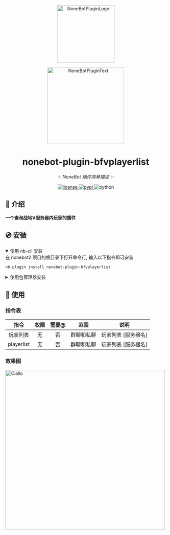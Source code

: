 <div align="center">
  <a href="https://v2.nonebot.dev/store"><img src="https://github.com/A-kirami/nonebot-plugin-template/blob/resources/nbp_logo.png" width="180" height="180" alt="NoneBotPluginLogo"></a>
  <br>
  <p><img src="https://github.com/A-kirami/nonebot-plugin-template/blob/resources/NoneBotPlugin.svg" width="240" alt="NoneBotPluginText"></p>
</div>

<div align="center">

# nonebot-plugin-bfvplayerlist

_✨ NoneBot 插件简单描述 ✨_


<a href="./LICENSE">
    <img src="https://img.shields.io/github/license/owner/nonebot-plugin-template.svg" alt="license">
</a>
<a href="https://pypi.python.org/pypi/nonebot-plugin-template">
    <img src="https://img.shields.io/pypi/v/nonebot-plugin-template.svg" alt="pypi">
</a>
<img src="https://img.shields.io/badge/python-3.9+-blue.svg" alt="python">

</div>


## 📖 介绍

**一个查询战地V服务器内玩家的插件**

## 💿 安装

<details open>
<summary>使用 nb-cli 安装</summary>
在 nonebot2 项目的根目录下打开命令行, 输入以下指令即可安装

~~~
nb plugin install nonebot-plugin-bfvplayerlist
~~~
</details>

<details>
<summary>使用包管理器安装</summary>
在 nonebot2 项目的插件目录下, 打开命令行, 根据你使用的包管理器, 输入相应的安装命令

<details>
<summary>pip</summary>

    pip install nonebot-plugin-bfvplayerlist
</details>
<details>
<summary>pdm</summary>

    pdm add nonebot-plugin-bfvplayerlist
</details>
<details>
<summary>poetry</summary>

    poetry add nonebot-plugin-bfvplayerlist
</details>
<details>
<summary>conda</summary>

    conda install nonebot-plugin-bfvplayerlist
</details>

打开 nonebot2 项目根目录下的 `pyproject.toml` 文件, 在 `[tool.nonebot]` 部分追加写入

    plugins = ["nonebot_plugin_bfvplayerlist"]

</details>


## 🎉 使用
### 指令表
| 指令 | 权限 | 需要@ | 范围 | 说明 |
|:-----:|:----:|:----:|:----:|:----:|
| 玩家列表 | 无 | 否 | 群聊和私聊 | 玩家列表 [服务器名]  |
| playerlist | 无 | 否 | 群聊和私聊 | 玩家列表 [服务器名]  |
### 效果图

<img src="https://github.com/LLbuxudong/nonebot-plugin-bfvplayerlistimage.png" width="500" alt="Ciallo">

